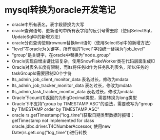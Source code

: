 # mysql转换为oracle开发笔记

- oracle中所有表名，表字段替换为大写
- oracle查询语句、更新语句中所有表字段的反引号需去除（使用SelectSql，UpdateSql中的新增方法）
- oracle分页查询使用rownum替换limit语句（使用SelectSql中的新增方法）
- "level"在oracle为关键字，所有表的"level"字段统一替换为"job_level"
- "group"是关键字，在oracle中替换为"node_group"
- Oracle实现自增主键比较复杂，使用SnowFlakeWorker类在代码层面生成ID
- Oracle对表名长度有限制，而lts将任务id作为任务队列表名，所以任务的taskGroupId需要限制20个字符
- lts_admin_job_client_monitor_data 表名过长，修改为mdata
- lts_admin_job_tracker_monitor_data 表名过长，修改为mdata
- lts_admin_task_tracker_monitor_data 表名过长，修改为mdata
- Oracle下count(1)返回的为BigDecimal类型，需要转换为long类型
- Oracle下不支持"group by TIMESTAMP ASC"的语法，需要改写为"group by TIMESTAMP order by TIMESTAMP ASC"
- oracle rs.getTimestamp("log_time")获取日期类型数据时报错：getTimestamp not implemented for class oracle.jdbc.driver.T4CNumberAccessor, 使用new Date(rs.getLong("log_time"))进行转换